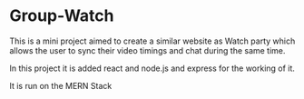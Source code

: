 # Group-Watch

This is a mini project aimed to create a similar website as Watch party which allows the user to sync their video timings and chat during the same time.

In this project it is added react and node.js and express for the working of it.

It is run on the MERN Stack 
